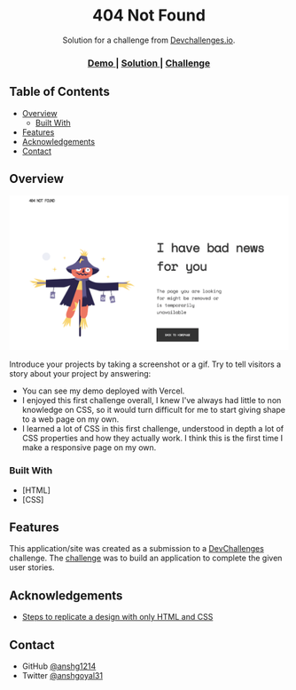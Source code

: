 <!-- Please update value in the {}  -->

<h1 align="center">404 Not Found</h1>

<div align="center">
   Solution for a challenge from  <a href="http://devchallenges.io" target="_blank">Devchallenges.io</a>.
</div>

<div align="center">
  <h3>
    <a href="https://404-not-found-omega-brown.vercel.app/">
      Demo
    </a>
    <span> | </span>
    <a href="https://github.com/anshg1214/404-Not-Found">
      Solution
    </a>
    <span> | </span>
    <a href="https://devchallenges.io/challenges/wBunSb7FPrIepJZAg0sY">
      Challenge
    </a>
  </h3>
</div>

<!-- TABLE OF CONTENTS -->

## Table of Contents

- [Overview](#overview)
  - [Built With](#built-with)
- [Features](#features)
- [Acknowledgements](#acknowledgements)
- [Contact](#contact)

<!-- OVERVIEW -->

## Overview

![screenshot](https://raw.githubusercontent.com/anshg1214/404-Not-Found/master/images/Screenshot.png)

Introduce your projects by taking a screenshot or a gif. Try to tell visitors a story about your project by answering:

- You can see my demo deployed with Vercel.
- I enjoyed this first challenge overall, I knew I've always had little to non knowledge on CSS, so it would turn difficult for me to start giving shape to a web page on my own.
- I learned a lot of CSS in this first challenge, understood in depth a lot of CSS properties and how they actually work. I think this is the first time I make a responsive page on my own.

### Built With

<!-- This section should list any major frameworks that you built your project using. Here are a few examples.-->

- [HTML]
- [CSS]

## Features

<!-- List the features of your application or follow the template. Don't share the figma file here :) -->

This application/site was created as a submission to a [DevChallenges](https://devchallenges.io/challenges) challenge. The [challenge](https://devchallenges.io/challenges/wBunSb7FPrIepJZAg0sY) was to build an application to complete the given user stories.


## Acknowledgements

<!-- This section should list any articles or add-ons/plugins that helps you to complete the project. This is optional but it will help you in the future. For exmpale -->

- [Steps to replicate a design with only HTML and CSS](https://devchallenges-blogs.web.app/how-to-replicate-design/)


## Contact

- GitHub [@anshg1214](https://{github.com/anshg1214})
- Twitter [@anshgoyal31](https://{twitter.com/anshgoyal31})
